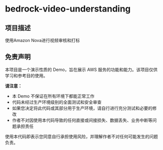 # bedrock-video-understanding
## 项目描述
使用Amazon Nova进行视频审核和打标

## 免责声明

本项目是一个演示性质的 Demo，旨在展示 AWS 服务的功能和能力。该项目仅供学习和参考目的使用。

**请注意：**

- 本 Demo 不保证在所有环境下都能正常工作
- 代码未经过生产环境级别的全面测试和安全审查
- 如果您决定将此代码或其部分用于生产环境，请自行进行充分测试和必要的修改
- 作者不对因使用本代码导致的任何直接或间接损失、数据丢失、业务中断等问题承担责任

使用本代码即表示您同意自行承担使用风险，并理解作者不对任何可能发生的问题负责。
